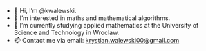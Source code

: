 - 👋 Hi, I’m @kwalewski.
- 👀 I’m interested in maths and mathematical algorithms.
- 🌱 I’m currently studying applied mathematics at the University of Science and Technology in Wroclaw.
- 📫 Contact me via email: krystian.walewski00@gmail.com

<!---
kwalewski/kwalewski is a ✨ special ✨ repository because its `README.md` (this file) appears on your GitHub profile.
You can click the Preview link to take a look at your changes.
--->
